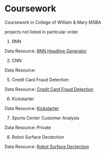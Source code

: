 # Coursework
Coursework in College of William &amp; Mary MSBA

projects not listed in particular order

1. RNN

Data Resource: [RNN Headline Generator](https://www.kaggle.com/therohk/million-headlines)

2. CNN

Data Resource:

5. Credit Card Fraud Detection

Data Resource: [Credit Card Fraud Detection](https://www.kaggle.com/uciml/default-of-credit-card-clients-dataset)

6. Kickstarter

Data Resource: [Kickstarter](https://www.kaggle.com/kemical/kickstarter-projects)

7. Sports Center Customer Analysis

Data Resource: Private

8. Robot Surface Dectection

Data Resource: [Robot Surface Dectection](https://www.kaggle.com/c/career-con-2019/data)
